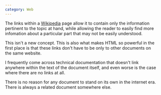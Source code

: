 ```yaml
---
category: Web
---
```


The links within a [Wikipedia](https://www.wikipedia.org/) page allow it to contain only the information pertinent to the topic at hand,
while allowing the reader to easily find more infomation about a particular part that may not be easily understood. 

This isn't a new concept. This is also what makes HTML so powerful in the first place is that these links don't have to be only to 
other documents on the same website. 

I frequently come across technical documentation that doesn't link anywhere within the text of the document itself, 
and even worse is the case where there are no links at all.

There is no reason for any document to stand on its own in the internet era. There is always a related document somewhere else.
